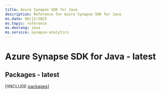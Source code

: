 ```yaml
---
title: Azure Synapse SDK for Java
description: Reference for Azure Synapse SDK for Java
ms.date: 06/12/2025
ms.topic: reference
ms.devlang: java
ms.service: synapse-analytics
---
```

# Azure Synapse SDK for Java - latest
## Packages - latest
[!INCLUDE [packages](synapse-index.md)]